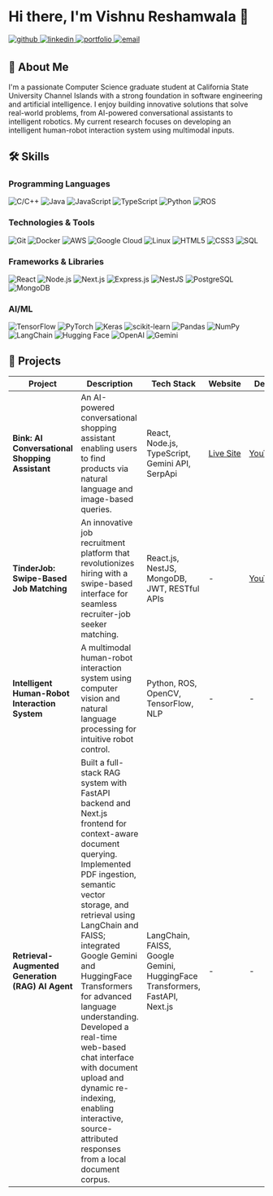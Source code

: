 # Hi there, I'm Vishnu Reshamwala 👋

<p align="left">
  <a href="https://github.com/v1shnucs" target="_blank">
    <img src="https://img.shields.io/badge/github-%2324292e.svg?&style=for-the-badge&logo=github&logoColor=white" alt="github" style="margin-bottom: 5px;" />
  </a>
  <a href="https://linkedin.com/in/v1shnucs" target="_blank">
    <img src="https://img.shields.io/badge/linkedin-%231E77B5.svg?&style=for-the-badge&logo=linkedin&logoColor=white" alt="linkedin" style="margin-bottom: 5px;" />
  </a>
  <a href="https://v1shnucs.github.io" target="_blank">
    <img src="https://img.shields.io/badge/portfolio-000000?style=for-the-badge&logo=About.me&logoColor=white" alt="portfolio" style="margin-bottom: 5px;" />
  </a>
  <a href="mailto:vishnu.reshamwala764@myci.csuci.edu" target="_blank">
    <img src="https://img.shields.io/badge/email-D14836?style=for-the-badge&logo=gmail&logoColor=white" alt="email" style="margin-bottom: 5px;" />
  </a>
</p>

## 🚀 About Me

I'm a passionate Computer Science graduate student at California State University Channel Islands with a strong foundation in software engineering and artificial intelligence. I enjoy building innovative solutions that solve real-world problems, from AI-powered conversational assistants to intelligent robotics. My current research focuses on developing an intelligent human-robot interaction system using multimodal inputs.

## 🛠️ Skills

### Programming Languages
![C/C++](https://img.shields.io/badge/c++-%2300599C.svg?style=for-the-badge&logo=c%2B%2B&logoColor=white)
![Java](https://img.shields.io/badge/java-%23ED8B00.svg?style=for-the-badge&logo=java&logoColor=white)
![JavaScript](https://img.shields.io/badge/javascript-%23323330.svg?style=for-the-badge&logo=javascript&logoColor=%23F7DF1E)
![TypeScript](https://img.shields.io/badge/typescript-%23007ACC.svg?style=for-the-badge&logo=typescript&logoColor=white)
![Python](https://img.shields.io/badge/python-3670A0?style=for-the-badge&logo=python&logoColor=ffdd54)
![ROS](https://img.shields.io/badge/ROS-%2322314E.svg?style=for-the-badge&logo=ros&logoColor=white)

### Technologies & Tools
![Git](https://img.shields.io/badge/git-%23F05033.svg?style=for-the-badge&logo=git&logoColor=white)
![Docker](https://img.shields.io/badge/docker-%230db7ed.svg?style=for-the-badge&logo=docker&logoColor=white)
![AWS](https://img.shields.io/badge/AWS-%23FF9900.svg?style=for-the-badge&logo=amazon-aws&logoColor=white)
![Google Cloud](https://img.shields.io/badge/Google%20Cloud-%234285F4.svg?style=for-the-badge&logo=google-cloud&logoColor=white)
![Linux](https://img.shields.io/badge/Linux-FCC624?style=for-the-badge&logo=linux&logoColor=black)
![HTML5](https://img.shields.io/badge/html5-%23E34F26.svg?style=for-the-badge&logo=html5&logoColor=white)
![CSS3](https://img.shields.io/badge/css3-%231572B6.svg?style=for-the-badge&logo=css3&logoColor=white)
![SQL](https://img.shields.io/badge/sql-%23003B57.svg?style=for-the-badge&logo=sqlite&logoColor=white)

### Frameworks & Libraries
![React](https://img.shields.io/badge/react-%2320232a.svg?style=for-the-badge&logo=react&logoColor=%2361DAFB)
![Node.js](https://img.shields.io/badge/node.js-6DA55F?style=for-the-badge&logo=node.js&logoColor=white)
![Next.js](https://img.shields.io/badge/Next-black?style=for-the-badge&logo=next.js&logoColor=white)
![Express.js](https://img.shields.io/badge/express.js-%23404d59.svg?style=for-the-badge&logo=express&logoColor=white)
![NestJS](https://img.shields.io/badge/nestjs-%23E0234E.svg?style=for-the-badge&logo=nestjs&logoColor=white)
![PostgreSQL](https://img.shields.io/badge/postgresql-%23316192.svg?style=for-the-badge&logo=postgresql&logoColor=white)
![MongoDB](https://img.shields.io/badge/MongoDB-%234ea94b.svg?style=for-the-badge&logo=mongodb&logoColor=white)

### AI/ML
![TensorFlow](https://img.shields.io/badge/TensorFlow-%23FF6F00.svg?style=for-the-badge&logo=TensorFlow&logoColor=white)
![PyTorch](https://img.shields.io/badge/PyTorch-%23EE4C2C.svg?style=for-the-badge&logo=PyTorch&logoColor=white)
![Keras](https://img.shields.io/badge/Keras-%23D00000.svg?style=for-the-badge&logo=Keras&logoColor=white)
![scikit-learn](https://img.shields.io/badge/scikit--learn-%23F7931E.svg?style=for-the-badge&logo=scikit-learn&logoColor=white)
![Pandas](https://img.shields.io/badge/pandas-%23150458.svg?style=for-the-badge&logo=pandas&logoColor=white)
![NumPy](https://img.shields.io/badge/numpy-%23013243.svg?style=for-the-badge&logo=numpy&logoColor=white)
![LangChain](https://img.shields.io/badge/LangChain-008661?style=for-the-badge&logo=LangChain&logoColor=white)
![Hugging Face](https://img.shields.io/badge/Hugging%20Face-FFD21E?style=for-the-badge&logo=Hugging%20Face&logoColor=black)
![OpenAI](https://img.shields.io/badge/OpenAI-412991?style=for-the-badge&logo=openai&logoColor=white)
![Gemini](https://img.shields.io/badge/Gemini-8E75A5?style=for-the-badge&logo=google-gemini&logoColor=white)

## 📂 Projects

| Project | Description | Tech Stack | Website | Demo |
|---|---|---|---|---|
| **Bink: AI Conversational Shopping Assistant** | An AI-powered conversational shopping assistant enabling users to find products via natural language and image-based queries. | React, Node.js, TypeScript, Gemini API, SerpApi | [Live Site](https://v1shnu.vercel.app/) | [YouTube](https://www.youtube.com/watch?v=your_video_id) |
| **TinderJob: Swipe-Based Job Matching** | An innovative job recruitment platform that revolutionizes hiring with a swipe-based interface for seamless recruiter-job seeker matching. | React.js, NestJS, MongoDB, JWT, RESTful APIs | - | [YouTube](https://www.youtube.com/watch?v=your_video_id) |
| **Intelligent Human-Robot Interaction System** | A multimodal human-robot interaction system using computer vision and natural language processing for intuitive robot control. | Python, ROS, OpenCV, TensorFlow, NLP | - | - |
| **Retrieval-Augmented Generation (RAG) AI Agent** | Built a full-stack RAG system with FastAPI backend and Next.js frontend for context-aware document querying. Implemented PDF ingestion, semantic vector storage, and retrieval using LangChain and FAISS; integrated Google Gemini and HuggingFace Transformers for advanced language understanding. Developed a real-time web-based chat interface with document upload and dynamic re-indexing, enabling interactive, source-attributed responses from a local document corpus. | LangChain, FAISS, Google Gemini, HuggingFace Transformers, FastAPI, Next.js | - | - |
